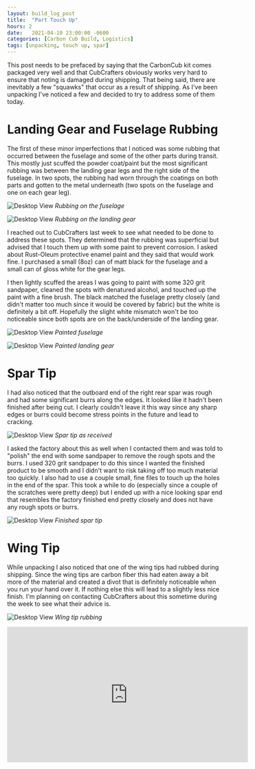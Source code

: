 ```yaml
---
layout: build_log_post
title:  "Part Touch Up"
hours: 2
date:   2021-04-10 23:00:00 -0600
categories: [Carbon Cub Build, Logistics]
tags: [unpacking, touch up, spar]
---
```

This post needs to be prefaced by saying that the CarbonCub kit comes packaged very well and that CubCrafters obviously works very hard to ensure that noting is damaged during shipping. That being said, there are inevitably a few "squawks" that occur as a result of shipping. As I've been unpacking I've noticed a few and decided to try to address some of them today.

# Landing Gear and Fuselage Rubbing

The first of these minor imperfections that I noticed was some rubbing that occurred between the fuselage and some of the other parts during transit. This mostly just scuffed the powder coat/paint but the most significant rubbing was between the landing gear legs and the right side of the fuselage. In two spots, the rubbing had worn through the coatings on both parts and gotten to the metal underneath (two spots on the fuselage and one on each gear leg).

![Desktop View](/assets/img/posts/2021-04-10-part-touch-up/worn_fuselage.png)
_Rubbing on the fuselage_

![Desktop View](/assets/img/posts/2021-04-10-part-touch-up/worn_gear.png)
_Rubbing on the landing gear_

I reached out to CubCrafters last week to see what needed to be done to address these spots. They determined that the rubbing was superficial but advised that I touch them up with some paint to prevent corrosion. I asked about Rust-Oleum protective enamel paint and they said that would work fine. I purchased a small (8oz) can of matt black for the fuselage and a small can of gloss white for the gear legs.

I then lightly scuffed the areas I was going to paint with some 320 grit sandpaper, cleaned the spots with denatured alcohol, and touched up the paint with a fine brush. The black matched the fuselage pretty closely (and didn't matter too much since it would be covered by fabric) but the white is definitely a bit off. Hopefully the slight white mismatch won't be too noticeable since both spots are on the back/underside of the landing gear.

![Desktop View](/assets/img/posts/2021-04-10-part-touch-up/touched_up_fuselage.png)
_Painted fuselage_

![Desktop View](/assets/img/posts/2021-04-10-part-touch-up/touched_up_gear.png)
_Painted landing gear_

# Spar Tip

I had also noticed that the outboard end of the right rear spar was rough and had some significant burrs along the edges. It looked like it hadn't been finished after being cut. I clearly couldn't leave it this way since any sharp edges or burrs could become stress points in the future and lead to cracking.

![Desktop View](/assets/img/posts/2021-04-10-part-touch-up/spar_before.png)
_Spar tip as received_

I asked the factory about this as well when I contacted them and was told to "polish" the end with some sandpaper to remove the rough spots and the burrs. I used 320 grit sandpaper to do this since I wanted the finished product to be smooth and I didn't want to risk taking off too much material too quickly. I also had to use a couple small, fine files to touch up the holes in the end of the spar. This took a while to do (especially since a couple of the scratches were pretty deep) but I ended up with a nice looking spar end that resembles the factory finished end pretty closely and does not have any rough spots or burrs.

![Desktop View](/assets/img/posts/2021-04-10-part-touch-up/spar_after.png)
_Finished spar tip_

# Wing Tip

While unpacking I also noticed that one of the wing tips had rubbed during shipping. Since the wing tips are carbon fiber this had eaten away a bit more of the material and created a divot that is definitely noticeable when you run your hand over it. If nothing else this will lead to a slightly less nice finish. I'm planning on contacting CubCrafters about this sometime during the week to see what their advice is.

![Desktop View](/assets/img/posts/2021-04-10-part-touch-up/wing_tip_rubbing.png)
_Wing tip rubbing_

<iframe width="560" height="315" src="https://www.youtube.com/embed/bigk6wSmrBw" title="YouTube video player" frameborder="0" allow="accelerometer; autoplay; clipboard-write; encrypted-media; gyroscope; picture-in-picture" allowfullscreen></iframe>